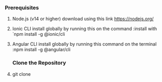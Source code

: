 ### Prerequisites

1. Node.js (v14 or higher) download using this link https://nodejs.org/

2. Ionic CLI install globally by running this on the command :install with `npm install -g @ionic/cli

3. Angular CLI install globally by running this command on the terminal :npm install -g @angular/cli

   ### Clone the Repository

1. git clone
